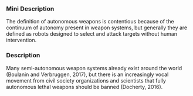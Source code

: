### Mini Description

The definition of autonomous weapons is contentious because of the continuum of autonomy present in weapon systems, but generally they are defined as robots designed to select and attack targets without human intervention.

### Description

Many semi-autonomous weapon systems already exist around the world (Boulanin and Verbruggen, 2017), but there is an increasingly vocal movement from civil society organizations and scientists that fully autonomous lethal weapons should be banned (Docherty, 2016).
